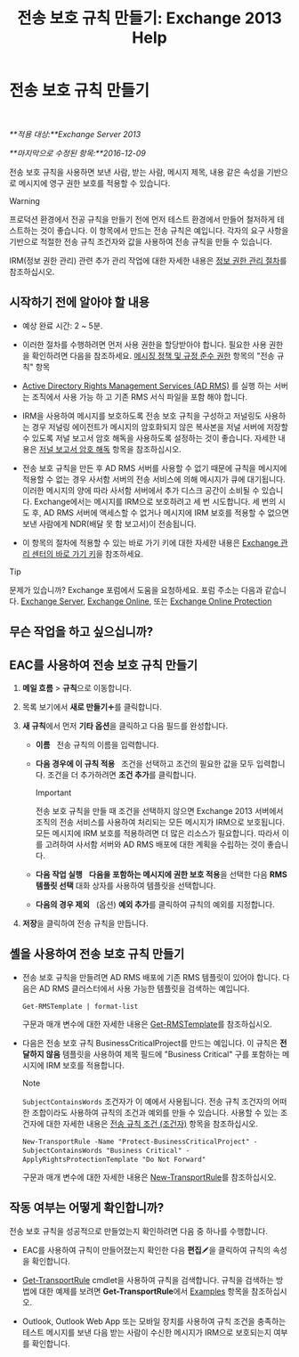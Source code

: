 ﻿---
title: '전송 보호 규칙 만들기: Exchange 2013 Help'
TOCTitle: 전송 보호 규칙 만들기
ms:assetid: 3a857185-ee16-4ee7-9e57-8be95f7e753a
ms:mtpsurl: https://technet.microsoft.com/ko-kr/library/Dd302432(v=EXCHG.150)
ms:contentKeyID: 50482884
ms.date: 05/22/2018
mtps_version: v=EXCHG.150
ms.translationtype: MT
---

# 전송 보호 규칙 만들기

 

_**적용 대상:**Exchange Server 2013_

_**마지막으로 수정된 항목:**2016-12-09_

전송 보호 규칙을 사용하면 보낸 사람, 받는 사람, 메시지 제목, 내용 같은 속성을 기반으로 메시지에 영구 권한 보호를 적용할 수 있습니다.


> [!WARNING]
> 프로덕션 환경에서 전공 규칙을 만들기 전에 먼저 테스트 환경에서 만들어 철저하게 테스트하는 것이 좋습니다. 이 항목에서 만드는 전송 규칙은 예입니다. 각자의 요구 사항을 기반으로 적절한 전송 규칙 조건자와 값을 사용하여 전송 규칙을 만들 수 있습니다.



IRM(정보 권한 관리) 관련 추가 관리 작업에 대한 자세한 내용은 [정보 권한 관리 절차](information-rights-management-procedures-exchange-2013-help.md)를 참조하십시오.

## 시작하기 전에 알아야 할 내용

  - 예상 완료 시간: 2 ~ 5분.

  - 이러한 절차를 수행하려면 먼저 사용 권한을 할당받아야 합니다. 필요한 사용 권한을 확인하려면 다음을 참조하세요. [메시징 정책 및 규정 준수 권한](messaging-policy-and-compliance-permissions-exchange-2013-help.md) 항목의 "전송 규칙" 항목

  - [Active Directory Rights Management Services (AD RMS)](https://technet.microsoft.com/en-us/library/hh831364.aspx) 를 실행 하는 서버는 조직에서 사용 가능 하 고 기존 RMS 서식 파일을 포함 해야 합니다.

  - IRM을 사용하여 메시지를 보호하도록 전송 보호 규칙을 구성하고 저널링도 사용하는 경우 저널링 에이전트가 메시지의 암호화되지 않은 복사본을 저널 서버에 저장할 수 있도록 저널 보고서 암호 해독을 사용하도록 설정하는 것이 좋습니다. 자세한 내용은 [저널 보고서 암호 해독](journal-report-decryption-exchange-2013-help.md) 항목을 참조하십시오.

  - 전송 보호 규칙을 만든 후 AD RMS 서버를 사용할 수 없기 때문에 규칙을 메시지에 적용할 수 없는 경우 사서함 서버의 전송 서비스에 의해 메시지가 큐에 대기됩니다. 이러한 메시지의 양에 따라 사서함 서버에서 추가 디스크 공간이 소비될 수 있습니다. Exchange에서는 메시지를 IRM으로 보호하려고 세 번 시도합니다. 세 번의 시도 후, AD RMS 서버에 액세스할 수 없거나 메시지에 IRM 보호를 적용할 수 없으면 보낸 사람에게 NDR(배달 못 함 보고서)이 전송됩니다.

  - 이 항목의 절차에 적용할 수 있는 바로 가기 키에 대한 자세한 내용은 [Exchange 관리 센터의 바로 가기 키](keyboard-shortcuts-in-the-exchange-admin-center-exchange-online-protection-help.md)을 참조하세요.


> [!TIP]
> 문제가 있습니까? Exchange 포럼에서 도움을 요청하세요. 포럼 주소는 다음과 같습니다. <A href="https://go.microsoft.com/fwlink/p/?linkid=60612">Exchange Server</A>, <A href="https://go.microsoft.com/fwlink/p/?linkid=267542">Exchange Online</A>, 또는 <A href="https://go.microsoft.com/fwlink/p/?linkid=285351">Exchange Online Protection</A>



## 무슨 작업을 하고 싶으십니까?

## EAC를 사용하여 전송 보호 규칙 만들기

1.  **메일 흐름** \> **규칙**으로 이동합니다.

2.  목록 보기에서 **새로 만들기**![아이콘 추가](images/JJ218640.c1e75329-d6d7-4073-a27d-498590bbb558(EXCHG.150).gif "아이콘 추가")를 클릭합니다.

3.  **새 규칙**에서 먼저 **기타 옵션**을 클릭하고 다음 필드를 완성합니다.
    
      - **이름**   전송 규칙의 이름을 입력합니다.
    
      - **다음 경우에 이 규칙 적용**   조건을 선택하고 조건의 필요한 값을 모두 입력합니다. 조건을 더 추가하려면 **조건 추가**를 클릭합니다.
        

        > [!IMPORTANT]
        > 전송 보호 규칙을 만들 때 조건을 선택하지 않으면 Exchange 2013 서버에서 조직의 전송 서비스를 사용하여 처리되는 모든 메시지가 IRM으로 보호됩니다. 모든 메시지에 IRM 보호를 적용하려면 더 많은 리소스가 필요합니다. 따라서 이를 고려하여 사서함 서버와 AD&nbsp;RMS 배포에 대한 계획을 수립하는 것이 좋습니다.

    
      - **다음 작업 실행**   **다음을 포함하는 메시지에 권한 보호 적용**을 선택한 다음 **RMS 템플릿 선택** 대화 상자를 사용하여 템플릿을 선택합니다.
    
      - **다음의 경우 제외**   (옵션) **예외 추가**를 클릭하여 규칙의 예외를 지정합니다.

4.  **저장**을 클릭하여 전송 규칙을 만듭니다.

## 셸을 사용하여 전송 보호 규칙 만들기

  - 전송 보호 규칙을 만들려면 AD RMS 배포에 기존 RMS 템플릿이 있어야 합니다. 다음은 AD RMS 클러스터에서 사용 가능한 템플릿을 검색하는 예입니다.
    
        Get-RMSTemplate | format-list
    
    구문과 매개 변수에 대한 자세한 내용은 [Get-RMSTemplate](https://technet.microsoft.com/ko-kr/library/dd297960\(v=exchg.150\))를 참조하십시오.

  - 다음은 전송 보호 규칙 BusinessCriticalProject를 만드는 예입니다. 이 규칙은 **전달하지 않음** 템플릿을 사용하여 제목 필드에 "Business Critical" 구를 포함하는 메시지에 IRM 보호를 적용합니다.
    

    > [!NOTE]
    > <CODE>SubjectContainsWords</CODE> 조건자가 이 예에서 사용됩니다. 전송 규칙 조건자의 어떠한 조합이라도 사용하여 규칙의 조건과 예외를 만들 수 있습니다. 사용할 수 있는 조건자에 대한 자세한 내용은 <A href="mail-flow-rule-conditions-and-exceptions-predicates-in-exchange-2013-exchange-2013-help.md">전송 규칙 조건 (조건자)</A> 항목을 참조하십시오.

    
        New-TransportRule -Name "Protect-BusinessCriticalProject" -SubjectContainsWords "Business Critical" -ApplyRightsProtectionTemplate "Do Not Forward"
    
    구문과 매개 변수에 대한 자세한 내용은 [New-TransportRule](https://technet.microsoft.com/ko-kr/library/bb125138\(v=exchg.150\))를 참조하십시오.

## 작동 여부는 어떻게 확인합니까?

전송 보호 규칙을 성공적으로 만들었는지 확인하려면 다음 중 하나를 수행합니다.

  - EAC를 사용하여 규칙이 만들어졌는지 확인한 다음 **편집**![편집 아이콘](images/JJ218640.6f53ccb2-1f13-4c02-bea0-30690e6ea71d(EXCHG.150).gif "편집 아이콘")을 클릭하여 규칙의 속성을 확인합니다.

  - [Get-TransportRule](https://technet.microsoft.com/ko-kr/library/aa998585\(v=exchg.150\)) cmdlet을 사용하여 규칙을 검색합니다. 규칙을 검색하는 방법에 대한 예제를 보려면 **Get-TransportRule**에서 [Examples](https://technet.microsoft.com/ko-kr/aa998585\(exchg.150\)#examples) 항목을 참조하십시오.

  - Outlook, Outlook Web App 또는 모바일 장치를 사용하여 규칙 조건을 충족하는 테스트 메시지를 보낸 다음 받는 사람이 수신한 메시지가 IRM으로 보호되는지 여부를 확인합니다.

